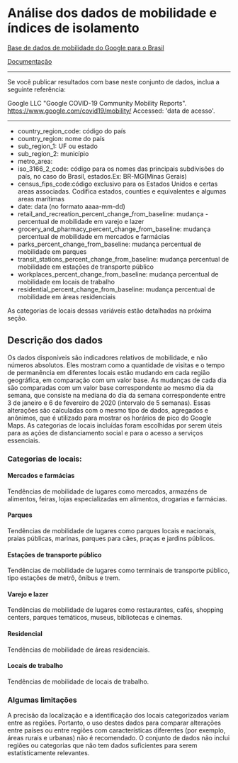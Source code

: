 # Análise dos dados de mobilidade e índices de isolamento

[Base de dados de mobilidade do Google para o Brasil](https://www.google.com/covid19/mobility/index.html?hl=pt-BR)

[Documentação](https://www.google.com/covid19/mobility/data_documentation.html?hl=pt-BR)

--------

Se você publicar resultados com base neste conjunto de dados, inclua a seguinte referência:

Google LLC "Google COVID-19 Community Mobility Reports". https://www.google.com/covid19/mobility/ Accessed: 'data de acesso'.

-----

- country_region_code: código do país
- country_region: nome do país
- sub_region_1: UF ou estado
- sub_region_2: município
- metro_area:
- iso_3166_2_code: código para os nomes das principais subdivisões do país, no caso do Brasil, estados.Ex: BR-MG(Minas Gerais)
- census_fips_code:código exclusivo para os Estados Unidos e certas areas associadas. Codifica estados, counties e equivalentes e algumas areas marítimas
- date: data (no formato aaaa-mm-dd)
- retail_and_recreation_percent_change_from_baseline: mudança - percentual de mobilidade em varejo e lazer
- grocery_and_pharmacy_percent_change_from_baseline: mudança percentual de mobilidade em mercados e farmácias
- parks_percent_change_from_baseline: mudança percentual de mobilidade em parques
- transit_stations_percent_change_from_baseline: mudança percentual de mobilidade em estações de transporte público
- workplaces_percent_change_from_baseline: mudança percentual de mobilidade em locais de trabalho
- residential_percent_change_from_baseline: mudança percentual de mobilidade em áreas residenciais

As categorias de locais dessas variáveis estão detalhadas na próxima seção.



## Descrição dos dados

Os dados disponíveis são indicadores relativos de mobilidade, e não números absolutos. Eles mostram como a quantidade de visitas e o tempo de permanência em diferentes locais estão mudando em cada região geográfica, em comparação com um valor base. As mudanças de cada dia são comparadas com um valor base correspondente ao mesmo dia da semana, que consiste na mediana do dia da semana correspondente entre 3 de janeiro e 6 de fevereiro de 2020 (intervalo de 5 semanas). Essas alterações são calculadas com o mesmo tipo de dados, agregados e anônimos, que é utilizado para mostrar os horários de pico do Google Maps. As categorias de locais incluídas foram escolhidas por serem úteis para as ações de distanciamento social e para o acesso a serviços essenciais.


### Categorias de locais:

#### Mercados e farmácias
Tendências de mobilidade de lugares como mercados, armazéns de alimentos, feiras, lojas especializadas em alimentos, drogarias e farmácias.

#### Parques
Tendências de mobilidade de lugares como parques locais e nacionais, praias públicas, marinas, parques para cães, praças e jardins públicos.

#### Estações de transporte público
Tendências de mobilidade de lugares como terminais de transporte público, tipo estações de metrô, ônibus e trem.

#### Varejo e lazer
Tendências de mobilidade de lugares como restaurantes, cafés, shopping centers, parques temáticos, museus, bibliotecas e cinemas.

#### Residencial
Tendências de mobilidade de áreas residenciais.

#### Locais de trabalho
Tendências de mobilidade de locais de trabalho.

### Algumas limitações

A precisão da localização e a identificação dos locais categorizados variam entre as regiões. Portanto, o uso destes dados para comparar alterações entre países ou entre regiões com características diferentes (por exemplo, áreas rurais e urbanas) não é recomendado. O conjunto de dados não inclui regiões ou categorias que não tem dados suficientes para serem estatisticamente relevantes.
